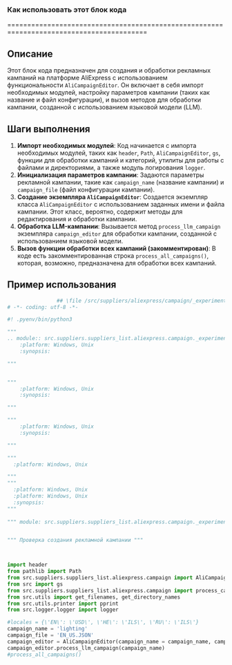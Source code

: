 ### Как использовать этот блок кода
=========================================================================================

Описание
-------------------------
Этот блок кода предназначен для создания и обработки рекламных кампаний на платформе AliExpress с использованием функциональности `AliCampaignEditor`. Он включает в себя импорт необходимых модулей, настройку параметров кампании (таких как название и файл конфигурации), и вызов методов для обработки кампании, созданной с использованием языковой модели (LLM).

Шаги выполнения
-------------------------
1. **Импорт необходимых модулей**: Код начинается с импорта необходимых модулей, таких как `header`, `Path`, `AliCampaignEditor`, `gs`, функции для обработки кампаний и категорий, утилиты для работы с файлами и директориями, а также модуль логирования `logger`.
2. **Инициализация параметров кампании**: Задаются параметры рекламной кампании, такие как `campaign_name` (название кампании) и `campaign_file` (файл конфигурации кампании).
3. **Создание экземпляра `AliCampaignEditor`**: Создается экземпляр класса `AliCampaignEditor` с использованием заданных имени и файла кампании. Этот класс, вероятно, содержит методы для редактирования и обработки кампании.
4. **Обработка LLM-кампании**: Вызывается метод `process_llm_campaign` экземпляра `campaign_editor` для обработки кампании, созданной с использованием языковой модели.
5. **Вызов функции обработки всех кампаний (закомментирован)**: В коде есть закомментированная строка `process_all_campaigns()`, которая, возможно, предназначена для обработки всех кампаний.

Пример использования
-------------------------

```python
                ## \file /src/suppliers/aliexpress/campaign/_experiments/prepare_ai_campaign.py
# -*- coding: utf-8 -*-

#! .pyenv/bin/python3

"""
.. module:: src.suppliers.suppliers_list.aliexpress.campaign._experiments 
	:platform: Windows, Unix
	:synopsis:

"""


"""
	:platform: Windows, Unix
	:synopsis:

"""

"""
	:platform: Windows, Unix
	:synopsis:

"""

"""
  :platform: Windows, Unix

"""
"""
  :platform: Windows, Unix
  :platform: Windows, Unix
  :synopsis:
"""
  
""" module: src.suppliers.suppliers_list.aliexpress.campaign._experiments """


""" Проверка создания рекламной кампании """



import header
from pathlib import Path
from src.suppliers.suppliers_list.aliexpress.campaign import AliCampaignEditor
from src import gs
from src.suppliers.suppliers_list.aliexpress.campaign import process_campaign_category, process_campaign,  process_all_campaigns
from src.utils import get_filenames, get_directory_names
from src.utils.printer import pprint
from src.logger.logger import logger

#locales = {\'EN\': \'USD\', \'HE\': \'ILS\', \'RU\': \'ILS\'}
campaign_name = 'lighting'
campaign_file = 'EN_US.JSON'
campaign_editor = AliCampaignEditor(campaign_name = campaign_name, campaign_file = campaign_file )
campaign_editor.process_llm_campaign(campaign_name)
#process_all_campaigns()